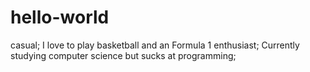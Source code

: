 # hello-world
casual;
 I love to play basketball and an Formula 1 enthusiast;
 Currently studying computer science but sucks at programming;
